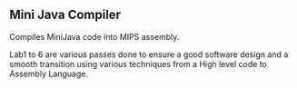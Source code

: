 Mini Java Compiler 
------------------

 Compiles MiniJava code into MIPS assembly. 


 Lab1 to 6 are various passes done to ensure a good software design and a smooth transition
   using various techniques from a High level code to Assembly Language.
